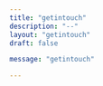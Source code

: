 ```yaml
---
title: "getintouch"
description: "--"
layout: "getintouch"
draft: false

message: "getintouch"

---
```

